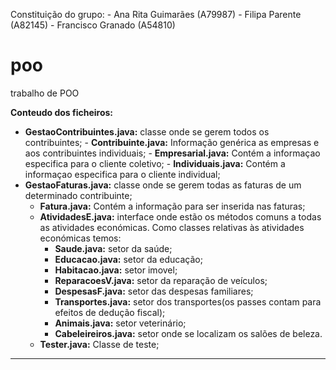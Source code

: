 Constituição do grupo:
	- Ana Rita Guimarães (A79987)
	- Filipa Parente (A82145)
	- Francisco Granado (A54810)

# poo
trabalho de POO

**Conteudo dos ficheiros:**
- **GestaoContribuintes.java:** classe onde se gerem todos os contribuintes;
	  - **Contribuinte.java:** Informação genérica as empresas e aos contribuintes individuais;
  		- **Empresarial.java:** Contém a informaçao especifica para o cliente coletivo;
  		- **Individuais.java:** Contém a informaçao especifica para o cliente individual;
- **GestaoFaturas.java:** classe onde se gerem todas as faturas de um determinado contribuinte;  	
  	- **Fatura.java:** Contém a informação para ser inserida nas faturas;
  	- **AtividadesE.java:** interface onde estão os métodos comuns a todas as atividades económicas. Como classes relativas às atividades económicas temos:
  		- **Saude.java:** setor da saúde;
  		- **Educacao.java:** setor da educação;
  		- **Habitacao.java:** setor imovel;
  		- **ReparacoesV.java:** setor da reparação de veículos;
  		- **DespesasF.java:** setor das despesas familiares;
  		- **Transportes.java:** setor dos transportes(os passes contam para efeitos de dedução fiscal);
  		- **Animais.java:** setor veterinário;
  		- **Cabeleireiros.java:** setor onde se localizam os salões de beleza.
  - **Tester.java:** Classe de teste;

----------------------------------------------------------------
